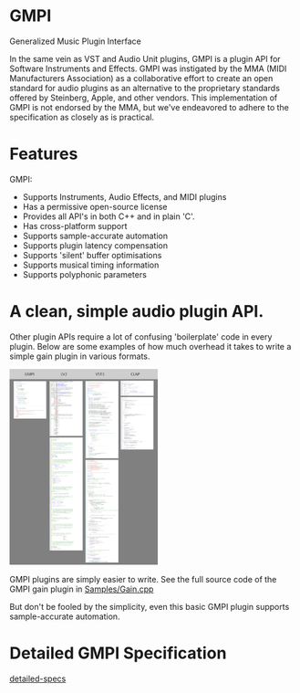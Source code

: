 # GMPI
Generalized Music Plugin Interface

In the same vein as VST and Audio Unit plugins, GMPI is a plugin API for Software Instruments and Effects. GMPI was instigated by the MMA (MIDI Manufacturers Association) as a collaborative effort to create an open standard for audio plugins as an alternative to the proprietary standards offered by Steinberg, Apple, and other vendors. This implementation of GMPI is not endorsed by the MMA, but we've endeavored to adhere to the specification as closely as is practical.

# Features

GMPI:
* Supports Instruments, Audio Effects, and MIDI plugins
* Has a permissive open-source license
* Provides all API's in both C++ and in plain 'C'.
* Has cross-platform support
* Supports sample-accurate automation
* Supports plugin latency compensation
* Supports 'silent' buffer optimisations
* Supports musical timing information 
* Supports polyphonic parameters

# A clean, simple audio plugin API.

Other plugin APIs require a lot of confusing 'boilerplate' code in every plugin. Below are some examples of
 how much overhead it takes to write a simple gain plugin in various formats.

<img src="Docs/plugin_api_complexity.png" width="260"/>

GMPI plugins are simply easier to write.  See the full source code of the GMPI gain plugin in [Samples/Gain.cpp](Samples/Gain/Gain.cpp)

But don't be fooled by the simplicity, even this basic GMPI plugin supports sample-accurate automation.

# Detailed GMPI Specification

[detailed-specs](Docs/GMPI_Specs.md)
